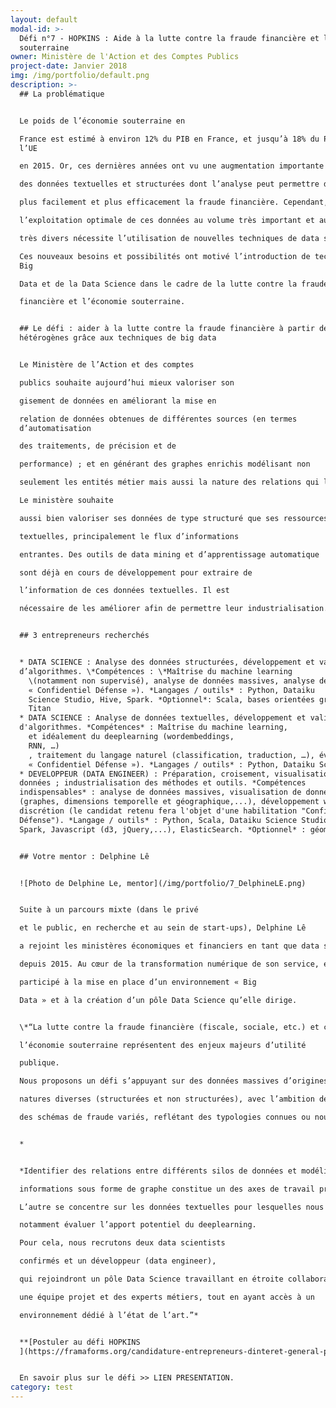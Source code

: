 ```yaml
---
layout: default
modal-id: >-
  Défi n°7 - HOPKINS : Aide à la lutte contre la fraude financière et l'économie
  souterraine
owner: Ministère de l'Action et des Comptes Publics
project-date: Janvier 2018
img: /img/portfolio/default.png
description: >-
  ## La problématique


  Le poids de l’économie souterraine en

  France est estimé à environ 12% du PIB en France, et jusqu’à 18% du PIB de
  l’UE

  en 2015. Or, ces dernières années ont vu une augmentation importante du volume

  des données textuelles et structurées dont l’analyse peut permettre de repérer

  plus facilement et plus efficacement la fraude financière. Cependant,

  l’exploitation optimale de ces données au volume très important et aux formats

  très divers nécessite l’utilisation de nouvelles techniques de data science.

  Ces nouveaux besoins et possibilités ont motivé l’introduction de technologies
  Big

  Data et de la Data Science dans le cadre de la lutte contre la fraude

  financière et l’économie souterraine.


  ## Le défi : aider à la lutte contre la fraude financière à partir de données
  hétérogènes grâce aux techniques de big data


  Le Ministère de l’Action et des comptes

  publics souhaite aujourd’hui mieux valoriser son

  gisement de données en améliorant la mise en

  relation de données obtenues de différentes sources (en termes
  d’automatisation

  des traitements, de précision et de

  performance) ; et en générant des graphes enrichis modélisant non

  seulement les entités métier mais aussi la nature des relations qui les lient.

  Le ministère souhaite

  aussi bien valoriser ses données de type structuré que ses ressources

  textuelles, principalement le flux d’informations

  entrantes. Des outils de data mining et d’apprentissage automatique

  sont déjà en cours de développement pour extraire de

  l’information de ces données textuelles. Il est

  nécessaire de les améliorer afin de permettre leur industrialisation. 


  ## 3 entrepreneurs recherchés


  * DATA SCIENCE : Analyse des données structurées, développement et validation
  d’algorithmes. \*Compétences : \*Maîtrise du machine learning
    \(notamment non supervisé), analyse de données massives, analyse de réseaux / graphes, visualisation de données, discrétion (le candidat retenu fera l’objet d’une habilitation
    « Confidentiel Défense »). *Langages / outils* : Python, Dataiku
    Science Studio, Hive, Spark. *Optionnel*: Scala, bases orientées graphe e.g.
    Titan
  * DATA SCIENCE : Analyse de données textuelles, développement et validation
  d'algorithmes. *Compétences* : Maîtrise du machine learning,
    et idéalement du deeplearning (wordembeddings,
    RNN, …)
    , traitement du langage naturel (classification, traduction, …), évaluation et assemblage de modèles prédictifs, discrétion (le candidat retenu fera l’objet d’une habilitation
    « Confidentiel Défense »). *Langages / outils* : Python, Dataiku Science Studio. *Optionnel* : lua/Torch (ou PyTorch) ou TensorFlow ou équivalent.
  * DEVELOPPEUR (DATA ENGINEER) : Préparation, croisement, visualisation des
  données ; industrialisation des méthodes et outils. *Compétences
  indispensables* : analyse de données massives, visualisation de données
  (graphes, dimensions temporelle et géographique,...), développement web,
  discrétion (le candidat retenu fera l'objet d'une habilitation "Confidentiel
  Défense"). *Langage / outils* : Python, Scala, Dataiku Science Studio, Hive,
  Spark, Javascript (d3, jQuery,...), ElasticSearch. *Optionnel* : géomatique.


  ## Votre mentor : Delphine Lê


  ![Photo de Delphine Le, mentor](/img/portfolio/7_DelphineLE.png)


  Suite à un parcours mixte (dans le privé

  et le public, en recherche et au sein de start-ups), Delphine Lê

  a rejoint les ministères économiques et financiers en tant que data scientist

  depuis 2015. Au cœur de la transformation numérique de son service, elle a

  participé à la mise en place d’un environnement « Big

  Data » et à la création d’un pôle Data Science qu’elle dirige.


  \*“La lutte contre la fraude financière (fiscale, sociale, etc.) et contre

  l’économie souterraine représentent des enjeux majeurs d’utilité

  publique.

  Nous proposons un défi s’appuyant sur des données massives d’origines et de

  natures diverses (structurées et non structurées), avec l’ambition de détecter

  des schémas de fraude variés, reflétant des typologies connues ou nouvelles.


  * 


  *Identifier des relations entre différents silos de données et modéliser les

  informations sous forme de graphe constitue un des axes de travail proposés.

  L’autre se concentre sur les données textuelles pour lesquelles nous aimerions

  notamment évaluer l’apport potentiel du deeplearning.

  Pour cela, nous recrutons deux data scientists

  confirmés et un développeur (data engineer),

  qui rejoindront un pôle Data Science travaillant en étroite collaboration avec

  une équipe projet et des experts métiers, tout en ayant accès à un

  environnement dédié à l’état de l’art.”*


  **[Postuler au défi HOPKINS
  ](https://framaforms.org/candidature-entrepreneurs-dinteret-general-promo-2-1501592391)**


  En savoir plus sur le défi >> LIEN PRESENTATION.
category: test
---
```






